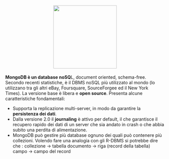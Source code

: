 
<h1 align="center">
  <a href="https://www.mongodb.com/it-it"><img src="https://encrypted-tbn0.gstatic.com/images?q=tbn:ANd9GcT_AcD0p2W7Wghzsxl7WYRDntelrM7VCnlHaQ&usqp=CAU" width="200px" /></a>
</h1>

**MongoDB è un database noSQ**L, document oriented, schema-free. Secondo recenti statistiche, è il DBMS noSQL più utilizzato al mondo (lo utilizzano tra gli altri eBay,
Foursquare, SourceForgee ed il New York Times). La versione base è libera e **open source**. Presenta alcune caratteristiche fondamentali:
- Supporta la replicazione multi-server, in modo da garantire la **persistenza dei dati**.
- Dalla versione 2.0 il **journaling** è attivo per default, il che garantisce il recupero rapido dei dati di un server che sia andato in crash o che abbia subito una perdita di alimentazione.
- MongoDB può gestire più database ognuno dei quali può contenere più collezioni. 
Volendo fare una analogia con gli R-DBMS si potrebbe dire che :
collezione -> tabella
documento -> riga (record della tabella)
campo -> campo del record
